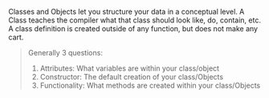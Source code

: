 Classes and Objects let you structure your data in a conceptual level.
A Class teaches the compiler what that class should look like, do, contain, etc.
A class definition is created outside of any function, but does not make any cart.

> Generally 3 questions: 
> 1. Attributes: What variables are within your class/object
> 2. Constructor: The default creation of your class/Objects
> 3. Functionality: What methods are created within your class/Objects

